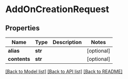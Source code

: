 # AddOnCreationRequest

## Properties
Name | Type | Description | Notes
------------ | ------------- | ------------- | -------------
**alias** | **str** |  | [optional] 
**contents** | **str** |  | [optional] 

[[Back to Model list]](../README.md#documentation-for-models) [[Back to API list]](../README.md#documentation-for-api-endpoints) [[Back to README]](../README.md)



